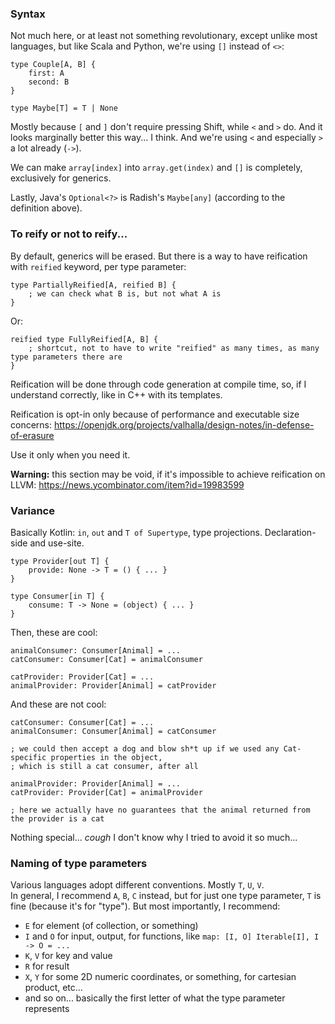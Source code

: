 ### Syntax

Not much here, or at least not something revolutionary, except unlike most languages, but like Scala and Python,
we're using `[]` instead of `<>`:

```
type Couple[A, B] {
    first: A
    second: B
}

type Maybe[T] = T | None
```

Mostly because `[` and `]` don't require pressing Shift, while `<` and `>` do.
And it looks marginally better this way... I think.
And we're using `<` and especially `>` a lot already (`->`).

We can make `array[index]` into `array.get(index)` and `[]` is completely, exclusively for generics.

Lastly, Java's `Optional<?>` is Radish's `Maybe[any]` (according to the definition above).

### To reify or not to reify...

By default, generics will be erased. But there is a way to have reification with `reified` keyword, per type parameter:

```
type PartiallyReified[A, reified B] {
    ; we can check what B is, but not what A is
}
```

Or:

```
reified type FullyReified[A, B] {
    ; shortcut, not to have to write "reified" as many times, as many type parameters there are
}
```

Reification will be done through code generation at compile time, so, if I understand correctly, like in C++ with its templates.

Reification is opt-in only because of performance and executable size concerns:
https://openjdk.org/projects/valhalla/design-notes/in-defense-of-erasure

Use it only when you need it.

**Warning:** this section may be void, if it's impossible to achieve reification on LLVM:
https://news.ycombinator.com/item?id=19983599

### Variance

Basically Kotlin: `in`, `out` and `T of Supertype`, type projections. Declaration-side and use-site.

```
type Provider[out T] {
    provide: None -> T = () { ... }
}

type Consumer[in T] {
    consume: T -> None = (object) { ... }
}
```

Then, these are cool:

```
animalConsumer: Consumer[Animal] = ...
catConsumer: Consumer[Cat] = animalConsumer

catProvider: Provider[Cat] = ...
animalProvider: Provider[Animal] = catProvider
```

And these are not cool:

```
catConsumer: Consumer[Cat] = ...
animalConsumer: Consumer[Animal] = catConsumer

; we could then accept a dog and blow sh*t up if we used any Cat-specific properties in the object,
; which is still a cat consumer, after all

animalProvider: Provider[Animal] = ...
catProvider: Provider[Cat] = animalProvider

; here we actually have no guarantees that the animal returned from the provider is a cat
```

Nothing special... _cough_ I don't know why I tried to avoid it so much...

### Naming of type parameters

Various languages adopt different conventions. Mostly `T`, `U`, `V`.\
In general, I recommend `A`, `B`, `C` instead, but for just one type parameter, `T` is fine (because it's for "type").
But most importantly, I recommend:
- `E` for element (of collection, or something)
- `I` and `O` for input, output, for functions, like `map: [I, O] Iterable[I], I -> O = ...`
- `K`, `V` for key and value
- `R` for result
- `X`, `Y` for some 2D numeric coordinates, or something, for cartesian product, etc...
- and so on... basically the first letter of what the type parameter represents
